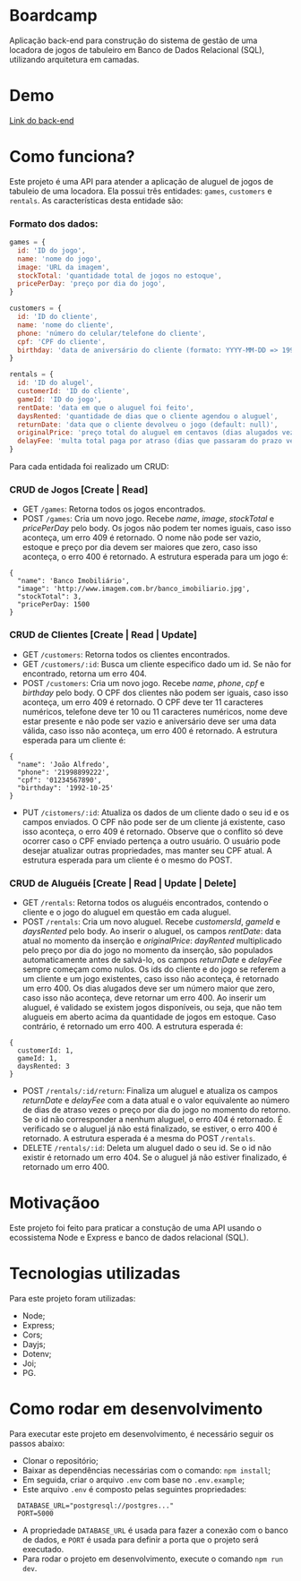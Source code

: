 # Boardcamp
Aplicação back-end para construção do sistema de gestão de uma locadora de jogos de tabuleiro em Banco de Dados Relacional (SQL), utilizando arquitetura em camadas.

# Demo 
[Link do back-end](https://boardcamp-api-n2fq.onrender.com)

# Como funciona?
Este projeto é uma API para atender a aplicação de aluguel de jogos de tabuleio de uma locadora. Ela possui três entidades: `games`, `customers` e `rentals`. As características desta entidade são:

### Formato dos dados:

``` jsx
games = {
  id: 'ID do jogo',
  name: 'nome do jogo',
  image: 'URL da imagem',
  stockTotal: 'quantidade total de jogos no estoque',
  pricePerDay: 'preço por dia do jogo',
}

customers = {
  id: 'ID do cliente',
  name: 'nome do cliente',
  phone: 'número do celular/telefone do cliente',
  cpf: 'CPF do cliente',
  birthday: 'data de aniversário do cliente (formato: YYYY-MM-DD => 1992-10-25)'
}

rentals = {
  id: 'ID do alugel',
  customerId: 'ID do cliente',
  gameId: 'ID do jogo',
  rentDate: 'data em que o aluguel foi feito',
  daysRented: 'quantidade de dias que o cliente agendou o aluguel',
  returnDate: 'data que o cliente devolveu o jogo (default: null)',
  originalPrice: 'preço total do aluguel em centavos (dias alugados vezes o preço por dia do jogo)',
  delayFee: 'multa total paga por atraso (dias que passaram do prazo vezes o preço por dia do jogo)'  
}
```
Para cada entidada foi realizado um CRUD:

### CRUD de Jogos [Create | Read]
- GET `/games`: Retorna todos os jogos encontrados.
- POST `/games`: Cria um novo jogo. Recebe *name*, *image*, *stockTotal* e *pricePerDay* pelo body. Os jogos não podem ter nomes iguais, caso isso aconteça, um erro 409 é retornado. O nome não pode ser vazio, estoque e preço por dia devem ser maiores que zero, caso isso aconteça, o erro 400 é retornado. A estrutura esperada para um jogo é:
```
{
  "name": 'Banco Imobiliário',
  "image": 'http://www.imagem.com.br/banco_imobiliario.jpg',
  "stockTotal": 3,
  "pricePerDay: 1500
}
```

### CRUD de Clientes [Create | Read | Update]
- GET `/customers`: Retorna todos os clientes encontrados.
- GET `/customers/:id`: Busca um cliente especifico dado um id. Se não for encontrado, retorna um erro 404.
- POST `/customers`: Cria um novo jogo. Recebe *name*, *phone*, *cpf* e *birthday* pelo body. O CPF dos clientes não podem ser iguais, caso isso aconteça, um erro 409 é retornado. O CPF deve ter 11 caracteres numéricos, telefone deve ter 10 ou 11 caracteres numéricos, nome deve estar presente e não pode ser vazio e aniversário deve ser uma data válida, caso isso não aconteça, um erro 400 é retornado. A estrutura esperada para um cliente é:
```
{
  "name": 'João Alfredo',
  "phone": '21998899222',
  "cpf": '01234567890',
  "birthday": '1992-10-25'
}
```
- PUT `/cistomers/:id`: Atualiza os dados de um cliente dado o seu id e os campos enviados. O CPF não pode ser de um cliente já existente, caso isso aconteça, o erro 409 é retornado. Observe que o conflito só deve ocorrer caso o CPF enviado pertença a outro usuário. O usuário pode desejar atualizar outras propriedades, mas manter seu CPF atual. A estrutura esperada para um cliente é o mesmo do POST.

### CRUD de Aluguéis [Create | Read | Update | Delete]
- GET `/rentals`: Retorna todos os aluguéis encontrados, contendo o cliente e o jogo do aluguel em questão em cada aluguel.
- POST `/rentals`: Cria um novo aluguel. Recebe *customersId*, *gameId* e *daysRented* pelo body. Ao inserir o aluguel, os campos *rentDate*: data atual no momento da inserção e *originalPrice*: *dayRented* multiplicado pelo preço por dia do jogo no momento da inserção, são populados automaticamente antes de salvá-lo, os campos *returnDate* e *delayFee* sempre começam como nulos. Os ids do cliente e do jogo se referem a um cliente e um jogo existentes, caso isso não aconteça, é retornado um erro 400. Os dias alugados deve ser um número maior que zero, caso isso não aconteça, deve retornar um erro 400. Ao inserir um aluguel, é validado se existem jogos disponíveis, ou seja, que não tem alugueis em aberto acima da quantidade de jogos em estoque. Caso contrário, é retornado um erro 400. A estrutura esperada é:
```
{
  customerId: 1,
  gameId: 1,
  daysRented: 3
}
```
- POST `/rentals/:id/return`: Finaliza um aluguel e atualiza os campos *returnDate* e *delayFee* com a data atual e o valor equivalente ao número de dias de atraso vezes o preço por dia do jogo no momento do retorno. Se o id não corresponder a nenhum aluguel, o erro 404 é retornado. É verificado se o aluguel já não está finalizado, se estiver, o erro 400 é retornado. A estrutura esperada é a mesma do POST `/rentals`.
- DELETE `/rentals/:id`: Deleta um aluguel dado o seu id. Se o id não existir é retornado um erro 404. Se o aluguel já não estiver finalizado, é retornado um erro 400.

# Motivaçãoo
Este projeto foi feito para praticar a constução de uma API usando o ecossistema Node e Express e banco de dados relacional (SQL).

# Tecnologias utilizadas
Para este projeto foram utilizadas:

- Node;
- Express;
- Cors;
- Dayjs;
- Dotenv;
- Joi;
- PG.

# Como rodar em desenvolvimento
Para executar este projeto em desenvolvimento, é necessário seguir os passos abaixo:

- Clonar o repositório;
- Baixar as dependências necessárias com o comando: `npm install`;
- Em seguida, criar o arquivo `.env` com base no `.env.example`;
- Este arquivo `.env` é composto pelas seguintes propriedades:
```
  DATABASE_URL="postgresql://postgres..."
  PORT=5000
```
- A propriedade `DATABASE_URL` é usada para fazer a conexão com o banco de dados, e `PORT` é usada para definir a porta que o projeto será executado.
- Para rodar o projeto em desenvolvimento, execute o comando `npm run dev`.
